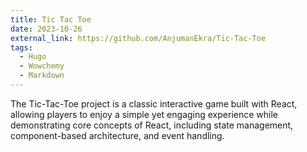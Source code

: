 ```yaml
---
title: Tic Tac Toe
date: 2023-10-26
external_link: https://github.com/AnjumanEkra/Tic-Tac-Toe
tags:
  - Hugo
  - Wowchemy
  - Markdown
---
```


The Tic-Tac-Toe project is a classic interactive game built with React, allowing players to enjoy a simple yet engaging experience while demonstrating core concepts of React, including state management, component-based architecture, and event handling.

<!--more-->
